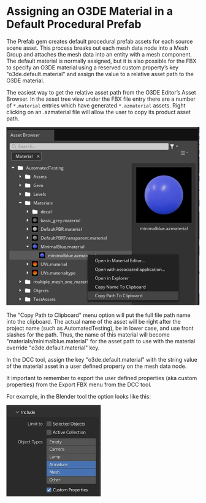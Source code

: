 # Assigning an O3DE Material in a Default Procedural Prefab

The Prefab gem creates default procedural prefab assets for each source scene asset. This process breaks out each mesh data node into a Mesh Group and attaches the mesh data into an entity with a mesh component. The default material is normally assigned, but it is also possible for the FBX to specify an O3DE material using a reserved custom property’s key "o3de.default.material" and assign the value to a relative asset path to the O3DE material.

The easiest way to get the relative asset path from the O3DE Editor’s Asset Browser. In the asset tree view under the FBX file entry there are a number of ```*.material``` entries which have generated ```*.azmaterial``` assets. Right clicking on an .azmaterial file will allow the user to copy its product asset path.

![Asset Browser](/Gems/Prefab/PrefabBuilder/docs/images/copy_path_to_clipboard.webp)

The "Copy Path to Clipboard" menu option will put the full file path name into the clipboard. The actual name of the asset will be right after the project name (such as AutomatedTesting), be in lower case, and use front slashes for the path. Thus, the name of this material will become "materials/minimalblue.material" for the asset path to use with the material override "o3de.default.material" key.

In the DCC tool, assign the key "o3de.default.material" with the string value of the material asset in a user defined property on the mesh data node.

It important to remember to export the user defined properties (aka custom properties) from the Export FBX menu from the DCC tool.

For example, in the Blender tool the option looks like this:

![Blender Custom Properties](/Gems/Prefab/PrefabBuilder/docs/images/blender_custom_properties.webp)
